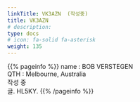 ```yaml
---
linkTitle: VK3AZN  (작성중)
title: VK3AZN
# description: 
type: docs
# icon: fa-solid fa-asterisk
weight: 135
---
```

{{% pageinfo %}}
name : BOB VERSTEGEN<br>
QTH   : Melbourne, Australia<br>
작성 중<br>
글. HL5KY.
{{% /pageinfo %}}